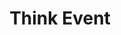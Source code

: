 ---
title: Think Event
banner: ./img/event.jpg
shortdesc: Raise Your Business Profile In Lanarkshire With An Array Of Events including Lunches, Breakfast Networking And Sector Specific Seminars
---